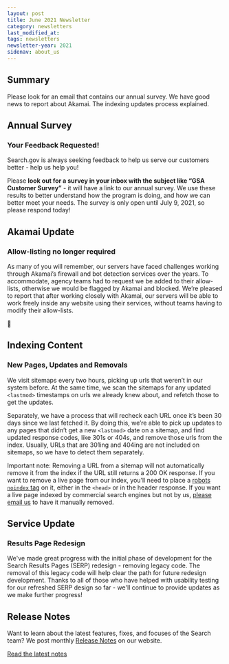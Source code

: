 ```yaml
---
layout: post
title: June 2021 Newsletter
category: newsletters
last_modified_at: 
tags: newsletters
newsletter-year: 2021
sidenav: about_us
---
```


## Summary
Please look for an email that contains our annual survey. We have good news to report about Akamai. The indexing updates process explained.

## Annual Survey
### Your Feedback Requested!
Search.gov is always seeking feedback to help us serve our customers better - help us help you!

Please **look out for a survey in your inbox with the subject like “GSA Customer Survey”** - it will have a link to our annual survey. We use these results to better understand how the program is doing, and how we can better meet your needs. The survey is only open until July 9, 2021, so please respond today!

## Akamai Update
### Allow-listing no longer required

As many of you will remember, our servers have faced challenges working through Akamai’s firewall and bot detection services over the years. To accommodate, agency teams had to request we be added to their allow-lists, otherwise we would be flagged by Akamai and blocked. We’re pleased to report that after working closely with Akamai, our servers will be able to work freely inside any website using their services, without teams having to modify their allow-lists.

🎉

## Indexing Content
### New Pages, Updates and Removals

We visit sitemaps every two hours, picking up urls that weren’t in our system before. At the same time, we scan the sitemaps for any updated `<lastmod>` timestamps on urls we already knew about, and refetch those to get the updates.

Separately, we have a process that will recheck each URL once it’s been 30 days since we last fetched it. By doing this, we’re able to pick up updates to any pages that didn’t get a new `<lastmod>` date on a sitemap, and find updated response codes, like 301s or 404s, and remove those urls from the index. Usually, URLs that are 301ing and 404ing are not included on sitemaps, so we have to detect them separately.

Important note: Removing a URL from a sitemap will not automatically remove it from the index if the URL still returns a 200 OK response. If you want to remove a live page from our index, you’ll need to place a [robots `noindex` tag](https://search.gov/manual/how-search-engines-index-content-better-discoverability.html) on it, either in the `<head>` or in the header response. If you want a live page indexed by commercial search engines but not by us, [please email us](mailto:search@gsa.gov) to have it manually removed.

## Service Update
### Results Page Redesign

We've made great progress with the initial phase of development for the Search Results Pages (SERP) redesign - removing legacy code. The removal of this legacy code will help clear the path for future redesign development. Thanks to all of those who have helped with usability testing for our refreshed SERP design so far - we'll continue to provide updates as we make further progress!

## Release Notes

Want to learn about the latest features, fixes, and focuses of the Search team? We post monthly [Release Notes](https://search.gov/about/updates/releases/) on our website.

[Read the latest notes](https://search.gov/about/updates/releases/may-2021.html)